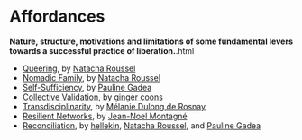 # Affordances

**Nature, structure, motivations and limitations of some fundamental levers towards a successful practice of liberation.**.html


*   [Queering](queering.html), by [Natacha Roussel](../authors/natacha-roussel.html)
*   [Nomadic Family](nomadic-family.html), by [Natacha Roussel](../authors/natacha-roussel.html)
*   [Self-Sufficiency](self-sufficiency.html), by [Pauline Gadea](../authors/pauline-gadea.html)
*   [Collective Validation](collective-validation.html), by [ginger coons](../authors/ginger-coons.html)
*   [Transdisciplinarity](transdisciplinarity.html), by [Mélanie Dulong de Rosnay](../authors/melanie-dulong-de-rosnay.html)
*   [Resilient Networks](resilient-networks.html), by [Jean-Noel Montagné](../authors/jean-noel-montagne.html)
*   [Reconciliation](reconciliation.html), by [hellekin](../authors/hellekin.html), [Natacha Roussel](../authors/natacha-roussel.html), and [Pauline Gadea](../authors/pauline-gadea.html)
